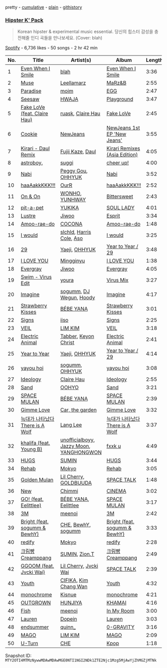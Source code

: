 pretty - [cumulative](/playlists/cumulative/37i9dQZF1DWXfgmQDgebb6.md) - [plain](/playlists/plain/37i9dQZF1DWXfgmQDgebb6) - [githistory](https://github.githistory.xyz/mackorone/spotify-playlist-archive/blob/main/playlists/plain/37i9dQZF1DWXfgmQDgebb6)

### [Hipster K' Pack](https://open.spotify.com/playlist/37i9dQZF1DWXfgmQDgebb6)

> Korean hipster & experimental music essential\. 당신의 힙스터 감성을 충전해줄 인디 곡들을 만나보세요\. \(Cover: blah\)

[Spotify](https://open.spotify.com/user/spotify) - 6,736 likes - 50 songs - 2 hr 42 min

| No. | Title | Artist(s) | Album | Length |
|---|---|---|---|---|
| 1 | [Even When I Smile](https://open.spotify.com/track/48QPNybu3JkiUfCwG11Moq) | [blah](https://open.spotify.com/artist/0agqtoeQB2zKMFX1kgt5Hg) | [Even When I Smile](https://open.spotify.com/album/7n8sQzaxWJdHZJtpMrPTsE) | 3:36 |
| 2 | [Muse](https://open.spotify.com/track/4mt7tW8sKu4Ns0yMIVsrIn) | [Leellamarz](https://open.spotify.com/artist/79g2STpP2iV1xfgHuhrhX0) | [MaRz&B](https://open.spotify.com/album/1j0f8acKHeC5DXhr7XSn93) | 2:55 |
| 3 | [Paradise](https://open.spotify.com/track/3czdZsTdlaExwNohWVZ11P) | [moim](https://open.spotify.com/artist/1sr5uaXiCwEqIh26gTWBtP) | [EGG](https://open.spotify.com/album/6riQ6u1zptxd4GdyjH0YtZ) | 2:47 |
| 4 | [Seesaw](https://open.spotify.com/track/1ctd2EC8BDtHfQ6g690ipg) | [HWAJA](https://open.spotify.com/artist/40T75cQkB1HzvOpRhmcZa5) | [Playground](https://open.spotify.com/album/5u6RHBvmb2ODFVFNt1TNU4) | 3:47 |
| 5 | [Fake LoVe \(feat\. Claire Hau\)](https://open.spotify.com/track/24BJ7cqVoBLXFfIe7R9X1W) | [ruask](https://open.spotify.com/artist/24VMMQuEZ0nt3KTTaM6CTQ), [Claire Hau](https://open.spotify.com/artist/3mhfsEXzcPMT1WP4s6XqCS) | [Fake LoVe](https://open.spotify.com/album/1l1wS8OLuIasXzMZwDcKxk) | 2:45 |
| 6 | [Cookie](https://open.spotify.com/track/2DwUdMJ5uxv20EhAildreg) | [NewJeans](https://open.spotify.com/artist/6HvZYsbFfjnjFrWF950C9d) | [NewJeans 1st EP 'New Jeans'](https://open.spotify.com/album/1HMLpmZAnNyl9pxvOnTovV) | 3:55 |
| 7 | [Kirari \- Daul Remix](https://open.spotify.com/track/1zzJfOdraIBJtCAatSYzCt) | [Fujii Kaze](https://open.spotify.com/artist/6bDWAcdtVR3WHz2xtiIPUi), [Daul](https://open.spotify.com/artist/3ai1NgxNCUgcRr0BPbBOAc) | [Kirari Remixes \(Asia Edition\)](https://open.spotify.com/album/2OXwORzPU4tm1Skiv6l9KT) | 4:05 |
| 8 | [astroboy.](https://open.spotify.com/track/5B7K0zs5gkaueWXzgd0vk7) | [suggi](https://open.spotify.com/artist/1plTV3dffWAksGX2XEQKvS) | [cheer up!](https://open.spotify.com/album/3HNKi1VPNc9IfEUs7RtyO8) | 4:00 |
| 9 | [Nabi](https://open.spotify.com/track/3Bb6SjhcywQ4euKYT2jxmp) | [Peggy Gou](https://open.spotify.com/artist/2mLA48B366zkELXYx7hcDN), [OHHYUK](https://open.spotify.com/artist/68TCVp5t1Dxi2TvNuYoYK0) | [Nabi](https://open.spotify.com/album/7hipzmwhqMczUi5h8YC6Jw) | 3:52 |
| 10 | [haaAakkKKK!!!](https://open.spotify.com/track/0c444u01V64C5zfV5V8m5f) | [OurR](https://open.spotify.com/artist/5lC9qDfzcZb5iQp6x17ASP) | [haaAakkKKK!!!](https://open.spotify.com/album/44OzoIkxMtGrmnP978PTZY) | 2:52 |
| 11 | [On & On](https://open.spotify.com/track/7BIQiWbZorPJ02OXKWpyot) | [WONHO](https://open.spotify.com/artist/6pC3vnUgNVITdYMMXefi6D), [YUNHWAY](https://open.spotify.com/artist/7nq2NwlzVsllu1h5qHPxIy) | [Bittersweet](https://open.spotify.com/album/1iAuetaxhsYUgaoD7elfxx) | 2:43 |
| 12 | [pit\-a\-pet](https://open.spotify.com/track/5Pf0Kp6w1G9xh7ufoKcL5m) | [YUKIKA](https://open.spotify.com/artist/4RfI1z9u2xIc5Qnqac4JbO) | [SOUL LADY](https://open.spotify.com/album/5rsgGy09HIAwtIy5oF5MhF) | 4:01 |
| 13 | [Lustre](https://open.spotify.com/track/00VsYilvyHRZlTrBopBnCC) | [Jiwoo](https://open.spotify.com/artist/51FKMPw06mntCaz6yO6ddg) | [Esprit](https://open.spotify.com/album/61zYPYowUBeJGIqsmu6QBt) | 3:34 |
| 14 | [Amoo\-rae\-do](https://open.spotify.com/track/0P2ZMsx0ZSORtoAltJje1B) | [COCONA](https://open.spotify.com/artist/5UukZH6jYHqTwLSSWGj7FN) | [Amoo\-rae\-do](https://open.spotify.com/album/5javGGT9UBP0kc0ayoWCGP) | 1:48 |
| 15 | [I would](https://open.spotify.com/track/5IOAXuRLWNGAuOXL2YVwf8) | [slchld](https://open.spotify.com/artist/33crDRqANd3NQHJagZkQ7O), [Harris Cole](https://open.spotify.com/artist/6DnF6PBcTSsEZuEjXpK0gX), [Aso](https://open.spotify.com/artist/45Ui3GdcxzbdJhhTtZLXO8) | [I would](https://open.spotify.com/album/5yvin43lPsMOW6tQiHF3oq) | 3:25 |
| 16 | [29](https://open.spotify.com/track/0JeokLKCya7SZGpGjqNcAQ) | [Yaeji](https://open.spotify.com/artist/2RqrWplViWHSGLzlhmDcbt), [OHHYUK](https://open.spotify.com/artist/68TCVp5t1Dxi2TvNuYoYK0) | [Year to Year / 29](https://open.spotify.com/album/4MFBV5hzpMFFTLkv78Jxan) | 3:48 |
| 17 | [I LOVE YOU](https://open.spotify.com/track/4hTDFUxvF9hx6WH1xsZigc) | [Mingginyu](https://open.spotify.com/artist/29UQ130XMQDR55X4Rmjapd) | [I LOVE YOU](https://open.spotify.com/album/76KAp3rsIGWC0FcoPjAHkT) | 1:38 |
| 18 | [Evergray](https://open.spotify.com/track/2ZbthnkJONdgLLFyjwLeoo) | [Jiwoo](https://open.spotify.com/artist/51FKMPw06mntCaz6yO6ddg) | [Evergray](https://open.spotify.com/album/7DMeNlCClB36augRfjESKN) | 4:05 |
| 19 | [Swim \- Virus Edit](https://open.spotify.com/track/6SgtEjK5R4DkUQS0jhqMLH) | [youra](https://open.spotify.com/artist/5q9adPv91NFr8q2ZcKmX0V) | [Virus Mix](https://open.spotify.com/album/3A9cmVhxoyst19YbEsMvr0) | 3:27 |
| 20 | [Imagine](https://open.spotify.com/track/624iXR8lRUaDBDIQxe3SBz) | [sogumm](https://open.spotify.com/artist/50x9jHrP6wy9fo3jK5pNqS), [DJ Wegun](https://open.spotify.com/artist/7p552gLGzaDKXB5sETgTEP), [Hoody](https://open.spotify.com/artist/7lXgbtBDcCRbfc5f8FhGUL) | [Imagine](https://open.spotify.com/album/7dEuc4k6n1DS9MhCNQbEQA) | 4:17 |
| 21 | [Strawberry Kisses](https://open.spotify.com/track/5wyau6dzDldoBsya9pwQ8v) | [BÉBE YANA](https://open.spotify.com/artist/6ozuxhSx8Ci0o8tPpgrCT2) | [Strawberry Kisses](https://open.spotify.com/album/4YXBkMO5Gf4w9YwZo6yja6) | 3:01 |
| 22 | [Signs](https://open.spotify.com/track/7cFCyAUvXLHHWdhJ7fdtRk) | [iiso](https://open.spotify.com/artist/77LNT0q7AZsv4hKt7HDS8v) | [Signs](https://open.spotify.com/album/3QZlhnWxRlERxUsfuzHmk6) | 2:25 |
| 23 | [VEIL](https://open.spotify.com/track/6TO1ByuAUW8xUwilXhSY6J) | [LIM KIM](https://open.spotify.com/artist/4kGuk6HkL6hwuQrgSWISBv) | [VEIL](https://open.spotify.com/album/7400fy7VotUGmiwjtGbH5J) | 3:18 |
| 24 | [Electric Animal](https://open.spotify.com/track/5WsxLJtXDWl5EfH5z7N05R) | [Tabber](https://open.spotify.com/artist/4CYjITN8Au3K5CWFeex7fU), [Keyon Christ](https://open.spotify.com/artist/71p9YcOYtzkakGsABYYxKW) | [Electric Animal](https://open.spotify.com/album/6bMe66LMpqunGFxKcVJ2Sc) | 2:41 |
| 25 | [Year to Year](https://open.spotify.com/track/4YRjDIG43mCiJtZ1SjSiKr) | [Yaeji](https://open.spotify.com/artist/2RqrWplViWHSGLzlhmDcbt), [OHHYUK](https://open.spotify.com/artist/68TCVp5t1Dxi2TvNuYoYK0) | [Year to Year / 29](https://open.spotify.com/album/4MFBV5hzpMFFTLkv78Jxan) | 4:14 |
| 26 | [yayou hoi](https://open.spotify.com/track/72uerGsS3eLO72OU4fZLjj) | [sogumm](https://open.spotify.com/artist/50x9jHrP6wy9fo3jK5pNqS), [OHHYUK](https://open.spotify.com/artist/68TCVp5t1Dxi2TvNuYoYK0) | [yayou hoi](https://open.spotify.com/album/1tnFNHePi4sCzUWPXSRFrD) | 3:08 |
| 27 | [Ideology](https://open.spotify.com/track/6HOmklgQCZovi2xRlSzpDK) | [Claire Hau](https://open.spotify.com/artist/3mhfsEXzcPMT1WP4s6XqCS) | [Ideology](https://open.spotify.com/album/2igZuP4koeMfxVEHJv5De6) | 2:55 |
| 28 | [Sand](https://open.spotify.com/track/2G1DmoWzVEO1nA88LO9flp) | [OOHYO](https://open.spotify.com/artist/50Zu2bK9y5UAtD0jcqk5VX) | [Sand](https://open.spotify.com/album/201HRpAg7J6Q5xI56HuLx9) | 3:21 |
| 29 | [SPACE MULAN](https://open.spotify.com/track/2PhUsk5qimnIOOEoQ80ErP) | [BÉBE YANA](https://open.spotify.com/artist/6ozuxhSx8Ci0o8tPpgrCT2) | [SPACE MULAN](https://open.spotify.com/album/4GMuwZdk6fdruHwLWZe83a) | 2:39 |
| 30 | [Gimme Love](https://open.spotify.com/track/6v59lnIteygPc2wwfjWTPz) | [Car, the garden](https://open.spotify.com/artist/7c1HgFDe8ogy5NOZ1ANCJQ) | [Gimme Love](https://open.spotify.com/album/5f9zyi5u2hzHMh9RAtssnl) | 3:32 |
| 31 | [늑대가 나타났다 There is A Wolf](https://open.spotify.com/track/3KdI1tVygKtnAOCUOZudXD) | [Lang Lee](https://open.spotify.com/artist/1D96VVpW4US2VSZaZGsRmH) | [늑대가 나타났다 There is A Wolf](https://open.spotify.com/album/21NMEtVxkqbaEpLMYWMIT2) | 3:37 |
| 32 | [khalifa \(feat\. Young B\)](https://open.spotify.com/track/5mx7sc6BpA9Laq011CirUX) | [unofficialboyy](https://open.spotify.com/artist/0hoIUrMFR0Cy6aTbma8b2o), [Jazzy Moon](https://open.spotify.com/artist/3S9b8WTUFIMJy2nFgU6a3x), [YANGHONGWON](https://open.spotify.com/artist/1SsVqqC31h54Hg08g7uQhM) | [fxxk u](https://open.spotify.com/album/7LV5SIBe5THK0xdfYOvLYh) | 4:49 |
| 33 | [HUGS](https://open.spotify.com/track/583rLTKKTkwEuCj0Gri6RP) | [SUMIN](https://open.spotify.com/artist/0K4MGKGmjtdIE0W3GkGmyU) | [HUGS](https://open.spotify.com/album/6xnmgnvEcwAHXYQpVw7yRl) | 3:44 |
| 34 | [Rehab](https://open.spotify.com/track/4Uuw8zkh8pesHx3FaEDNQo) | [Mokyo](https://open.spotify.com/artist/1kRGgLBLwdQ16TxyfN1YgP) | [Rehab](https://open.spotify.com/album/7shV9Ltl8Cd7yjQgARX6J6) | 3:05 |
| 35 | [Golden Mulan](https://open.spotify.com/track/3TyqYJXhWkEhSsewdc0XEF) | [Lil Cherry](https://open.spotify.com/artist/523GImBnBoIvcq0n8BZIv4), [GOLDBUUDA](https://open.spotify.com/artist/1C6mRx44pGqKBwZKotODDV) | [SPACE TALK](https://open.spotify.com/album/2fCmv8LfALrhNR1yM8jsn1) | 1:48 |
| 36 | [New](https://open.spotify.com/track/3RbkzuLs2u9TprBTPnUp4W) | [Chimmi](https://open.spotify.com/artist/19bRgj5ThGcxiGkwvohFHJ) | [CINEMA](https://open.spotify.com/album/3c12AipT5WBHnU6zz2yGzx) | 3:02 |
| 37 | [GO! \(feat\. Eelittlee\)](https://open.spotify.com/track/6Qxyowsn90zcO5guo9vwl1) | [BÉBE YANA](https://open.spotify.com/artist/6ozuxhSx8Ci0o8tPpgrCT2), [Eelittlee](https://open.spotify.com/artist/0wrqnbFtOGgYllDGFr8JPA) | [SPACE MULAN](https://open.spotify.com/album/1GHYvCUVTfIiKoB3qGRKV9) | 3:17 |
| 38 | [3M](https://open.spotify.com/track/6s7AEFVwYpsafr86GYmPvg) | [meenoi](https://open.spotify.com/artist/5KuvNz7npsGeDJdk8QHMVH) | [3M](https://open.spotify.com/album/5H1CeTpbsftOFwlsIQthql) | 2:42 |
| 39 | [Bright \(feat\. sogumm & BewhY\)](https://open.spotify.com/track/0VqsjJaNYLTYi1WOGvUNN6) | [CHE](https://open.spotify.com/artist/2xocK6HzC2vJZct6pEO5SH), [BewhY](https://open.spotify.com/artist/1wsoV3RXPkxVz3PwsNRI5K), [sogumm](https://open.spotify.com/artist/50x9jHrP6wy9fo3jK5pNqS) | [Bright \(feat\. sogumm & BewhY\)](https://open.spotify.com/album/4HBgkLANnwyEfDO19oY7SJ) | 3:33 |
| 40 | [redify](https://open.spotify.com/track/06uxQr4WOTGeeIYT0JLenZ) | [Mokyo](https://open.spotify.com/artist/1kRGgLBLwdQ16TxyfN1YgP) | [redify](https://open.spotify.com/album/3wPQLCMUHmLMWl7E7Jmlhi) | 2:28 |
| 41 | [크림빵 Creamppang](https://open.spotify.com/track/4WeheYfylgvepzqwV0WiLW) | [SUMIN](https://open.spotify.com/artist/0K4MGKGmjtdIE0W3GkGmyU), [Zion.T](https://open.spotify.com/artist/5HenzRvMtSrgtvU16XAoby) | [크림빵 Creamppang](https://open.spotify.com/album/63GZq7rpyZPIVV79W7Qol4) | 2:49 |
| 42 | [GGOOM \(feat\. Jvcki Wai\)](https://open.spotify.com/track/5A5BNPzrLuPZROBKVS03GL) | [Lil Cherry](https://open.spotify.com/artist/523GImBnBoIvcq0n8BZIv4), [Jvcki Wai](https://open.spotify.com/artist/4bjcB3ZKiHgPzJvY2S2FLN) | [SPACE TALK](https://open.spotify.com/album/2fCmv8LfALrhNR1yM8jsn1) | 2:39 |
| 43 | [Youth](https://open.spotify.com/track/0ISIKA8nLm1CQ3scd3ziTy) | [CIFIKA](https://open.spotify.com/artist/0OK6Xs5X1kHs07y68n65CQ), [Kim Chang Wan](https://open.spotify.com/artist/0Vu5WrZvGftFn4uBeA9mde) | [Youth](https://open.spotify.com/album/7IkwG181Ub4ygt2MqAezgM) | 4:32 |
| 44 | [monochrome](https://open.spotify.com/track/1mRBrMhPTfzrLZExDaNU3k) | [Kisnue](https://open.spotify.com/artist/64A4Dn0L0xf7GTreuOgJ1F) | [monochrome](https://open.spotify.com/album/6mNAsURE9iDVUd5v1wqAjx) | 4:21 |
| 45 | [OUTGROWN](https://open.spotify.com/track/6qNFeGOQt4gj57V4B2b6WW) | [HUNJIYA](https://open.spotify.com/artist/3BX7RIMRQexSiSSshJFPzC) | [KHAMAI](https://open.spotify.com/album/0vnfG9S9NskFX5FPP1SxHR) | 4:16 |
| 46 | [Fish](https://open.spotify.com/track/2j0KG4o1xokrWOzKUyUkSh) | [meenoi](https://open.spotify.com/artist/5KuvNz7npsGeDJdk8QHMVH) | [In My Room](https://open.spotify.com/album/6kEpx1z9uVAWuTkHY1bdKG) | 3:00 |
| 47 | [Lauren](https://open.spotify.com/track/2mAhxwO0fLjISvxim2Seap) | [Dopein](https://open.spotify.com/artist/3Ad2aAlqtVBScdhET9ZPwt) | [Lauren](https://open.spotify.com/album/47iCW4EIDHE8XeakoStZhf) | 3:03 |
| 48 | [endsummer](https://open.spotify.com/track/3STdvJi38wE4nWklIaZ34l) | [quinn\_](https://open.spotify.com/artist/6Q7cg6qByDmYzJ6Xs4oTXC) | [0\-GRAVITY](https://open.spotify.com/album/6XMVNrf9lSdJTDsN8pS1p7) | 3:16 |
| 49 | [MAGO](https://open.spotify.com/track/6iP7hB87nBg1mk69noCZdu) | [LIM KIM](https://open.spotify.com/artist/4kGuk6HkL6hwuQrgSWISBv) | [MAGO](https://open.spotify.com/album/6ovdLouqSWRHE2S0hS4w9s) | 2:09 |
| 50 | [U\-Turn](https://open.spotify.com/track/1ghQ6Z2ns350hJ6yDKkXBO) | [CHE](https://open.spotify.com/artist/2xocK6HzC2vJZct6pEO5SH) | [Kpop](https://open.spotify.com/album/5iIYXurAw2Y46rskFnYz0R) | 1:18 |

Snapshot ID: `MTY2OTI4MTMzNywwMDAwMDAwMGE0NTI1NGI2NDk1ZTE2Njc1Mzg5MjAwYjZhMGZjMTNk`
